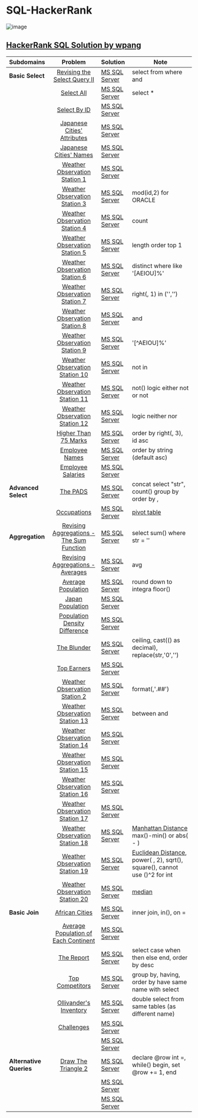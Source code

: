 # SQL-HackerRank

![image](https://user-images.githubusercontent.com/42813309/48501322-00c51380-e80b-11e8-80d0-3ae823a594ae.png)

## [HackerRank SQL Solution by wpang](https://www.hackerrank.com/domains/sql)

|Subdomains       | Problem     | Solution     | Note  |
|:------------- |:-------------:|:-------|-----|
|**Basic Select**|[Revising the Select Query II](https://www.hackerrank.com/challenges/revising-the-select-query-2/problem)|[MS SQL Server](https://github.com/veagy/SQL/blob/master/Basic%20Select/Revising%20the%20Select%20Query%20II)|select from where and|
||[Select All](https://www.hackerrank.com/challenges/select-all-sql/problem)|[MS SQL Server](https://github.com/veagy/SQL-HackerRank/blob/master/Basic%20Select/Select%20All)|select \*|
||[Select By ID](https://www.hackerrank.com/challenges/select-by-id/problem)|[MS SQL Server](https://github.com/veagy/SQL-HackerRank/blob/master/Basic%20Select/Select%20By%20ID)||
||[Japanese Cities' Attributes](https://www.hackerrank.com/challenges/japanese-cities-attributes/problem)|[MS SQL Server](https://github.com/veagy/SQL-HackerRank/blob/master/Basic%20Select/Japanese%20Cities'%20Attributes)||
||[Japanese Cities' Names](https://www.hackerrank.com/challenges/japanese-cities-name/problem)|[MS SQL Server](https://github.com/veagy/SQL-HackerRank/blob/master/Basic%20Select/Japanese%20Cities'%20Names)||
||[Weather Observation Station 1](https://www.hackerrank.com/challenges/weather-observation-station-1/problem)|[MS SQL Server](https://github.com/veagy/SQL-HackerRank/blob/master/Basic%20Select/Weather%20Observation%20Station%201)||
||[Weather Observation Station 3](https://www.hackerrank.com/challenges/weather-observation-station-3/problem)|[MS SQL Server](https://github.com/veagy/SQL-HackerRank/blob/master/Basic%20Select/Weather%20Observation%20Station%203)|mod(id,2) for ORACLE|
||[Weather Observation Station 4](https://www.hackerrank.com/challenges/weather-observation-station-4/problem)|[MS SQL Server](https://github.com/veagy/SQL-HackerRank/blob/master/Basic%20Select/Weather%20Observation%20Station%204)|count|
||[Weather Observation Station 5](https://www.hackerrank.com/challenges/weather-observation-station-5/problem)|[MS SQL Server](https://github.com/veagy/SQL-HackerRank/blob/master/Basic%20Select/Weather%20Observation%20Station%205)|length order top 1|
||[Weather Observation Station 6](https://www.hackerrank.com/challenges/weather-observation-station-6/problem)|[MS SQL Server](https://github.com/veagy/SQL-HackerRank/blob/master/Basic%20Select/Weather%20Observation%20Station%206)|distinct where like '[AEIOU]%'|
||[Weather Observation Station 7](https://www.hackerrank.com/challenges/weather-observation-station-7/problem)|[MS SQL Server](https://github.com/veagy/SQL-HackerRank/blob/master/Basic%20Select/Weather%20Observation%20Station%207)|right(, 1) in ('','')|
||[Weather Observation Station 8](https://www.hackerrank.com/challenges/weather-observation-station-8/problem)|[MS SQL Server](https://github.com/veagy/SQL-HackerRank/blob/master/Basic%20Select/Weather%20Observation%20Station%208)|and|
||[Weather Observation Station 9](https://www.hackerrank.com/challenges/weather-observation-station-9/problem)|[MS SQL Server](https://github.com/veagy/SQL-HackerRank/blob/master/Basic%20Select/Weather%20Observation%20Station%209)|'[^AEIOU]%'|
||[Weather Observation Station 10](https://www.hackerrank.com/challenges/weather-observation-station-10/problem)|[MS SQL Server](https://github.com/veagy/SQL-HackerRank/blob/master/Basic%20Select/Weather%20Observation%20Station%2010)|not in|
||[Weather Observation Station 11](https://www.hackerrank.com/challenges/weather-observation-station-11/problem)|[MS SQL Server](https://github.com/veagy/SQL-HackerRank/blob/master/Basic%20Select/Weather%20Observation%20Station%2011)|not() logic either not or not|
||[Weather Observation Station 12](https://www.hackerrank.com/challenges/weather-observation-station-12/problem)|[MS SQL Server](https://github.com/veagy/SQL-HackerRank/blob/master/Basic%20Select/Weather%20Observation%20Station%2012)|logic neither nor|
||[Higher Than 75 Marks](https://www.hackerrank.com/challenges/more-than-75-marks/problem)|[MS SQL Server](https://github.com/veagy/SQL-HackerRank/blob/master/Basic%20Select/Higher%20Than%2075%20Marks)|order by right(, 3), id asc|
||[Employee Names](https://www.hackerrank.com/challenges/name-of-employees/problem)|[MS SQL Server](https://github.com/veagy/SQL-HackerRank/blob/master/Basic%20Select/Employee%20Names)|order by string (default asc)|
||[Employee Salaries](https://www.hackerrank.com/challenges/salary-of-employees/problem)|[MS SQL Server](https://github.com/veagy/SQL-HackerRank/blob/master/Basic%20Select/Employee%20Salaries)||
|**Advanced Select**|[The PADS](https://www.hackerrank.com/challenges/the-pads/problem)|[MS SQL Server](https://github.com/veagy/SQL-HackerRank/blob/master/Advanced%20Select/The%20PADS)|concat select "str", count() group by order by ,|
||[Occupations](https://www.hackerrank.com/challenges/occupations/problem)|[MS SQL Server](https://github.com/veagy/SQL-HackerRank/blob/master/Advanced%20Select/Occupations)|[pivot table](https://en.wikipedia.org/wiki/Pivot_table)|
|**Aggregation**|[Revising Aggregations - The Sum Function](https://www.hackerrank.com/challenges/revising-aggregations-sum/problem)|[MS SQL Server](https://github.com/veagy/SQL-HackerRank/blob/master/Aggregation/Revising%20Aggregations%20-%20The%20Sum%20Function)|select sum() where str = ''|
||[Revising Aggregations - Averages](https://www.hackerrank.com/challenges/revising-aggregations-the-average-function/problem)|[MS SQL Server](https://github.com/veagy/SQL-HackerRank/blob/master/Aggregation/Revising%20Aggregations%20-%20Averages)|avg|
||[Average Population](https://www.hackerrank.com/challenges/average-population/problem)|[MS SQL Server](https://github.com/veagy/SQL-HackerRank/blob/master/Aggregation/Average%20Population)|round down to integra floor()|
||[Japan Population](https://www.hackerrank.com/challenges/japan-population/problem)|[MS SQL Server](https://github.com/veagy/SQL-HackerRank/blob/master/Aggregation/Japan%20Population)||
||[Population Density Difference](https://www.hackerrank.com/challenges/population-density-difference/problem)|[MS SQL Server](https://github.com/veagy/SQL-HackerRank/blob/master/Aggregation/Population%20Density%20Difference)||
||[The Blunder](https://www.hackerrank.com/challenges/the-blunder/problem)|[MS SQL Server](https://github.com/veagy/SQL-HackerRank/blob/master/Aggregation/The%20Blunder)|ceiling, cast(() as decimal), replace(str,'0','')|
||[Top Earners](https://www.hackerrank.com/challenges/earnings-of-employees/problem)|[MS SQL Server](https://github.com/veagy/SQL-HackerRank/blob/master/Aggregation/Top%20Earners)||
||[Weather Observation Station 2](https://www.hackerrank.com/challenges/weather-observation-station-2/problem)|[MS SQL Server](https://github.com/veagy/SQL-HackerRank/blob/master/Aggregation/Weather%20Observation%20Station%202)|format(,'.##')|
||[Weather Observation Station 13](https://www.hackerrank.com/challenges/weather-observation-station-13/problem)|[MS SQL Server](https://github.com/veagy/SQL-HackerRank/blob/master/Aggregation/Weather%20Observation%20Station%2013)|between and |
||[Weather Observation Station 14](https://www.hackerrank.com/challenges/weather-observation-station-14/problem)|[MS SQL Server](https://github.com/veagy/SQL-HackerRank/blob/master/Aggregation/Weather%20Observation%20Station%2014)||
||[Weather Observation Station 15](https://www.hackerrank.com/challenges/weather-observation-station-15/problem)|[MS SQL Server](https://github.com/veagy/SQL-HackerRank/blob/master/Aggregation/Weather%20Observation%20Station%2015)||
||[Weather Observation Station 16](https://www.hackerrank.com/challenges/weather-observation-station-16/problem)|[MS SQL Server](https://github.com/veagy/SQL-HackerRank/blob/master/Aggregation/Weather%20Observation%20Station%2016)||
||[Weather Observation Station 17](https://www.hackerrank.com/challenges/weather-observation-station-17/problem)|[MS SQL Server](https://github.com/veagy/SQL-HackerRank/blob/master/Aggregation/Weather%20Observation%20Station%2017)||
||[Weather Observation Station 18](https://www.hackerrank.com/challenges/weather-observation-station-18/problem)|[MS SQL Server](https://github.com/veagy/SQL-HackerRank/blob/master/Aggregation/Weather%20Observation%20Station%2018)|[Manhattan Distance](https://xlinux.nist.gov/dads/HTML/manhattanDistance.html) max()-min() or abs( - )|
||[Weather Observation Station 19](https://www.hackerrank.com/challenges/weather-observation-station-19/problem)|[MS SQL Server](https://github.com/veagy/SQL-HackerRank/blob/master/Aggregation/Weather%20Observation%20Station%2019)|[Euclidean Distance](https://en.wikipedia.org/wiki/Euclidean_distance), power( , 2), sqrt(), square(), cannot use ()^2 for int|
||[Weather Observation Station 20](https://www.hackerrank.com/challenges/weather-observation-station-20/problem)|[MS SQL Server](https://github.com/veagy/SQL-HackerRank/blob/master/Aggregation/Weather%20Observation%20Station%2020)|[median](https://en.wikipedia.org/wiki/Median)|
|**Basic Join**|[African Cities](https://www.hackerrank.com/challenges/african-cities/problem)|[MS SQL Server](https://github.com/veagy/SQL-HackerRank/blob/master/Basic%20Join/African%20Cities)|inner join,  in(), on = |
||[Average Population of Each Continent](https://www.hackerrank.com/challenges/average-population-of-each-continent/problem)|[MS SQL Server](https://github.com/veagy/SQL-HackerRank/blob/master/Basic%20Join/Average%20Population%20of%20Each%20Continent)||
||[The Report](https://www.hackerrank.com/challenges/the-report/problem)|[MS SQL Server](https://github.com/veagy/SQL-HackerRank/blob/master/Basic%20Join/The%20Report)|select case when then else end, order by  desc|
||[Top Competitors](https://www.hackerrank.com/challenges/full-score/problem)|[MS SQL Server](https://github.com/veagy/SQL-HackerRank/blob/master/Basic%20Join/Top%20Competitors)|group by, having, order by have same name with select|
||[Ollivander's Inventory](https://www.hackerrank.com/challenges/harry-potter-and-wands/problem)|[MS SQL Server](https://github.com/veagy/SQL-HackerRank/blob/master/Basic%20Join/Ollivander's%20Inventory)|double select from same tables (as different name)|
||[Challenges](https://www.hackerrank.com/challenges/challenges/problem)|[MS SQL Server](https://github.com/veagy/SQL-HackerRank/blob/master/Basic%20Join/Challenges)||
||[]()|[MS SQL Server]()||
|**Alternative Queries**|[Draw The Triangle 2](https://www.hackerrank.com/challenges/draw-the-triangle-2/problem)|[MS SQL Server]()|declare @row int =, while() begin, set @row += 1,  end|
||[]()|[MS SQL Server]()||
||[]()|[MS SQL Server]()||
